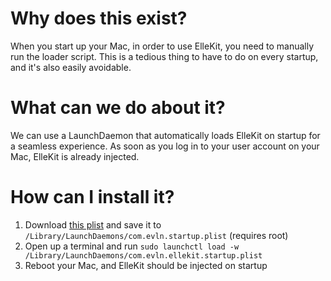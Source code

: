 # Why does this exist?
When you start up your Mac, in order to use ElleKit, you need to manually run the loader script. This is a tedious thing to have to do on every startup, and it's also easily avoidable.

# What can we do about it?
We can use a LaunchDaemon that automatically loads ElleKit on startup for a seamless experience. As soon as you log in to your user account on your Mac, ElleKit is already injected.

# How can I install it?
1. Download [this plist](./com.evln.ellekit.startup.plist?raw=1) and save it to `/Library/LaunchDaemons/com.evln.startup.plist` (requires root)
2. Open up a terminal and run `sudo launchctl load -w /Library/LaunchDaemons/com.evln.ellekit.startup.plist`
3. Reboot your Mac, and ElleKit should be injected on startup